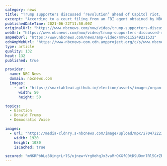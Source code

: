 ```yaml
---
category: news
title: "Trump supporters discussed ‘revolution’ ahead of Capitol riot, FBI agent says"
excerpt: "According to a court filing from an FBI agent obtained by NBC News, Trump supporters were discussing “revolution” on social media ahead of the January 6th Capitol riot, contrasting how FBI Director Christopher Wray portrayed the agency’s intelligence."
publishedDateTime: 2021-06-22T11:50:00Z
originalUrl: "https://www.nbcnews.com/now/video/trump-supporters-discussed-revolution-ahead-of-capitol-riot-fbi-agent-says-115249221531"
webUrl: "https://www.nbcnews.com/now/video/trump-supporters-discussed-revolution-ahead-of-capitol-riot-fbi-agent-says-115249221531"
ampWebUrl: "https://www.nbcnews.com/news/amp-video/mmvo115249221531"
cdnAmpWebUrl: "https://www-nbcnews-com.cdn.ampproject.org/c/s/www.nbcnews.com/news/amp-video/mmvo115249221531"
type: article
quality: 132
heat: 132
published: true

provider:
  name: NBC News
  domain: nbcnews.com
  images:
    - url: "https://smartableai.github.io/election/assets/images/organizations/nbcnews.com-50x50.jpg"
      width: 50
      height: 50

topics:
  - Election
  - Donald Trump
  - Democratic Voice

images:
  - url: "https://media-cldnry.s-nbcnews.com/image/upload/mpx/2704722219/2021_06/1624362404449_ott_now_am_capitol_riot_210622_1920x1080.jpg"
    width: 1920
    height: 1080
    isCached: true

secured: "mNKRPbbLe38ing+LrlS/ujnew+VrgHohqJx3vaMrOXGfC0tD9UOxnlRl5GrZbeAkKosj/ayNSk5juZeDoNSh7lLwin1MW8fXXR92l+802KJWE/iXuq/v2WIVwv2bkqeNdMuBdUHD6+K0pk/WJFhSlsThS8YzBRYqa0Q5Lq/nEVIQ5lvLQ17luJLQkVjDRsSrsKg4t9YKdKbT8DNwdB5nLOo7BlxNdlau/ngJMvJXgc5i1z+iX8Lfcehmr5sKS4FbY9u/NVA2BqaOgtkLmjdWhT+aoFx9/g0dokW8QXMyj6tXsmctEyWrpoPp2E7VFliGs43fSQfJ1qVbze/gMMCdYn+byfcf8gIfM39YP4+JsX8=;hfHph8iZavEK6bIGiT87tw=="
---
```



